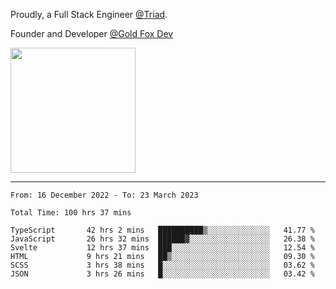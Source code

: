 Proudly, a Full Stack Engineer [@Triad](https://github.com/Triad-Behavioral-Health).

Founder and Developer [@Gold Fox Dev](https://goldfoxdev.com/)

<img src='https://user-images.githubusercontent.com/54318714/225983255-0c895a5b-169a-4e0a-a76a-bc59bc7ee2d7.png' width=200 />

----

<!--START_SECTION:waka-->

```text
From: 16 December 2022 - To: 23 March 2023

Total Time: 100 hrs 37 mins

TypeScript       42 hrs 2 mins   ██████████▒░░░░░░░░░░░░░░   41.77 %
JavaScript       26 hrs 32 mins  ██████▓░░░░░░░░░░░░░░░░░░   26.38 %
Svelte           12 hrs 37 mins  ███░░░░░░░░░░░░░░░░░░░░░░   12.54 %
HTML             9 hrs 21 mins   ██▒░░░░░░░░░░░░░░░░░░░░░░   09.30 %
SCSS             3 hrs 38 mins   █░░░░░░░░░░░░░░░░░░░░░░░░   03.62 %
JSON             3 hrs 26 mins   █░░░░░░░░░░░░░░░░░░░░░░░░   03.42 %
```

<!--END_SECTION:waka-->
